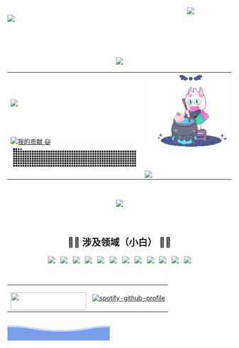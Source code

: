 <!--# Hi there 👋-->
<p align="center">
    <img src="https://weather-icon-api.vercel.app/" align="right" width="100"><br>
    <img src="https://cdn.jsdelivr.net/gh/xiaoji235/xiaoji235/svgs/hello2.svg" align="left" width="340"><br>
</p>
<br>
<br>
<br>
</p>

<!--分割线-->
<p align="center">
<img src="https://cdn.jsdelivr.net/gh/xiaoji235/xiaoji235/line.gif"/>
</p>


<table align="center">
<tr>
<!--功勋墙-->
<td width="60%" border="none">
  <a href="https://github.com/xiaoji235">
    <img src="https://github-readme-stats.vercel.app/api?username=xiaoji235&theme=gruvbox&show_icons=true" style="max-width: 100%;display: flex;center: left;margin-top: 50px;"/>
<br>
<br>
<br>
<br>
<!--### 我的贡献 😃-->
    <img src="https://readme-typing-svg.herokuapp.com?font=Microsoft+Yahei&size=30&color=2C974B&vCenter=true&lines=%E6%88%91%E7%9A%84%E8%B4%A1%E7%8C%AE+%F0%9F%98%83" 
       alt="我的贡献 😃" />
<!--贪吃蛇-->   
    <a href="https://github.com/marketplace/actions/generate-snake-game-from-github-contribution-grid">
    <img src="https://raw.githubusercontent.com/xiaoji235/xiaoji235/output/github-contribution-grid-snake.svg" align="center" alt="Contribution eating Snake" />
    </a>
</td>
 
 
 <!--ralsei-->
 <td width="40%">
 <img src="https://raw.githubusercontent.com/xiaoji235/xiaoji235/master/ralsei.gif" align="center" width="100%"/>
<br>
<br>
<br>
<br>
 <!--计数牌-->
<!--<a href="https://b23.tv/baqD8N8">-->
<img src="https://stats.justsong.cn/api/github?username=xiaoji235" align="center"></a>
 </td>
</tr>
</table>
<br>

<!--分割线-->
<p align="center">
<img src="https://cdn.jsdelivr.net/gh/xiaoji235/xiaoji235/line.gif"/>
</p>


<br>
<h2 align="center">
  👨‍💻   涉及领域（小白）  👨‍💻
 </h2>
 
 <!--havicons-->
 <p align="center">
<a href="#"/><img src="https://cdn.jsdelivr.net/gh/tandpfun/skill-icons/icons/Photoshop.svg" width="40"/></a>&nbsp;&nbsp;
<a href="#"/><img src="https://cdn.jsdelivr.net/gh/tandpfun/skill-icons/icons/RaspberryPi-Dark.svg" width="40"/></a>&nbsp;&nbsp;
<a href="#"/><img src="https://cdn.jsdelivr.net/gh/tandpfun/skill-icons/icons/CSS.svg" width="40"/></a>&nbsp;&nbsp;
<a href="#"/><img src="https://cdn.jsdelivr.net/gh/tandpfun/skill-icons/icons/HTML.svg" width="40"/></a>&nbsp;&nbsp;
<a href="#"/><img src="https://cdn.jsdelivr.net/gh/tandpfun/skill-icons/icons/Vercel-Dark.svg" width="40"/></a>&nbsp;&nbsp;
<a href="#"/><img src="https://cdn.jsdelivr.net/gh/tandpfun/skill-icons/icons/Github-Dark.svg" width="40"/></a>&nbsp;&nbsp;
<a href="#"/><img src="https://cdn.jsdelivr.net/gh/tandpfun/skill-icons/icons/Nginx.svg" width="40"/></a>&nbsp;&nbsp;
<a href="#"/><img src="https://cdn.jsdelivr.net/gh/tandpfun/skill-icons/icons/Wordpress.svg" width="40"/></a>&nbsp;&nbsp;
<a href="#"/><img src="https://cdn.jsdelivr.net/gh/tandpfun/skill-icons/icons/Python-Dark.svg" width="40"/></a>&nbsp;&nbsp;
<a href="#"/><img src="https://cdn.jsdelivr.net/gh/tandpfun/skill-icons/icons/Docker.svg" width="40"/></a>&nbsp;&nbsp;
<a href="#"/><img src="https://cdn.jsdelivr.net/gh/tandpfun/skill-icons/icons/Cloudflare-Dark.svg" width="40"/></a>&nbsp;&nbsp;
<a href="#"/><img src="https://cdn.jsdelivr.net/gh/xiaoji235/xiaoji235/v2ray.png" width="43"/></a>
</p>


<br>

<table align="center">
<tr>
<td>
<!--前往主页-->
<p align="center"> 
<a href="https://xiaoji235.github.io"/><img src="https://img.shields.io/badge/%E5%89%8D%E5%BE%80%E6%88%91%E7%9A%84%E4%B8%BB%E9%A1%B5-000?style=for-the-badge&logo=ghost&logoColor=yellow" align="right" width="170px" height="40px"/></a></p>
    
</td>
<td>
<!--spotify profile-->
    
[![spotify-github-profile](https://spotify-github-profile.kittinanx.com/api/view?uid=31uoordnuvagj3bytbyy46nc4xge&cover_image=true&theme=novatorem&show_offline=false&background_color=121212&interchange=false&bar_color=64c466&bar_color_cover=true)](https://spotify-github-profile.kittinanx.com/api/view?uid=31uoordnuvagj3bytbyy46nc4xge&redirect=true)

</td>
</tr>
</table>
  
![buttom wave](https://github.com/xiaoji235/xiaoji235/blob/main/wave.svg?raw=true)
